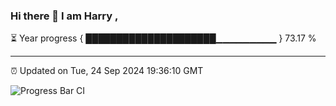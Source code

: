 ### Hi there 👋 I am Harry , 

⏳ Year progress { █████████████████████▁▁▁▁▁▁▁▁▁ } 73.17 %

---

⏰ Updated on Tue, 24 Sep 2024 19:36:10 GMT

![Progress Bar CI](https://github.com/duykhang68/duykhang68/workflows/Progress%20Bar%20CI/badge.svg)
